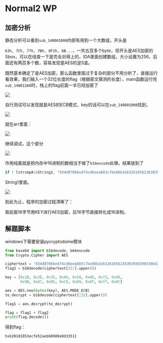 # Normal2 WP

## 加密分析

静态分析可以看到`sub_140001000`内部有用到一个大数组，开头是

`63h, 7Ch, 77h, 7Bh, 0F2h, 6B...`，一共五百多个byte，但开头是AES加密的Sbox，可以在线查一下是完全对得上的，IDA里面创建数组，大小设置为256，后面还有两百多个数，容易发现是AES的逆S盒。

既然基本确定了是AES加密，那么函数里面过于复杂的部分不用分析了，直接运行看效果，我们输入一个32位长度的flag（根据密文猜测的长度），main函数运行完`sub_140012A0`时，栈上的flag前面一半已经加密了

![](C:\Users\pjx20\AppData\Roaming\marktext\images\2020-02-14-22-10-03-image.png)

自行测试可以发现就是AES的ECB模式，key的话可以在`sub_140001000`找到，

![](C:\Users\pjx20\AppData\Roaming\marktext\images\2020-02-14-22-11-35-image.png)

就在arr里面：

![](C:\Users\pjx20\AppData\Roaming\marktext\images\2020-02-14-22-11-31-image.png)



继续调试，这个部分

![](C:\Users\pjx20\AppData\Roaming\marktext\images\2020-02-14-22-12-15-image.png)

作用纯属就是把内存中16进制的数相当于做了`b16encode`处理，结果放到了

```c
if ( lstrcmpA(&String1, "934d8706bed74cd6eea683c7be86b2eb32616562363039383965386433333531") )
```

String1里面。

![](C:\Users\pjx20\AppData\Roaming\marktext\images\2020-02-14-22-14-25-image.png)



到此为止，程序的加密过程清晰了：

取前面16字节用KEY进行AES加密，后16字节直接转化成16进制。



## 解题脚本

windows下需要安装pycryptodome模块

```python
from base64 import b16decode, b64encode
from Crypto.Cipher import AES

ciphertext = '934d8706bed74cd6eea683c7be86b2eb32616562363039383965386433333531'
flag2 = b16decode(ciphertext[32:].upper())

key = [0x1B, 0x2E, 0x35, 0x46, 0x58, 0x6E, 0x72, 0x86,
       0x9B, 0xA7, 0xB5, 0xC8, 0xD9, 0xEF, 0xff, 0x0C]

aes = AES.new(bytes(key), AES.MODE_ECB)
to_decrypt = b16decode(ciphertext[:32].upper())

flag1 = aes.decrypt(to_decrypt)

flag = flag1 + flag2
print(flag.decode())
```

得到flag：

`hxb2018{853ecfe52aeb60989e8d3351}`
